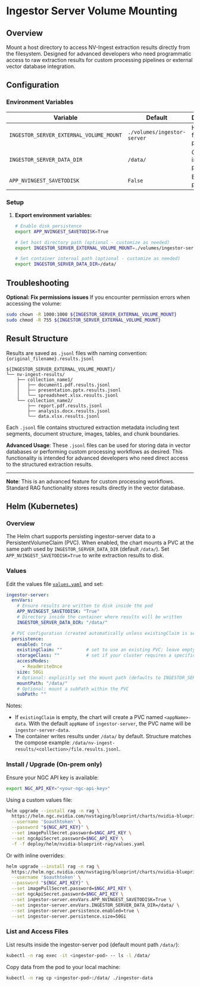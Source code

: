 # Ingestor Server Volume Mounting

## Overview

Mount a host directory to access NV-Ingest extraction results directly from the filesystem. Designed for advanced developers who need programmatic access to raw extraction results for custom processing pipelines or external vector database integration.

## Configuration

### Environment Variables

| Variable | Default | Description |
|----------|---------|-------------|
| `INGESTOR_SERVER_EXTERNAL_VOLUME_MOUNT` | `./volumes/ingestor-server` | Host filesystem path |
| `INGESTOR_SERVER_DATA_DIR` | `/data/` | Container internal path |
| `APP_NVINGEST_SAVETODISK` | `False` | Enable disk persistence |

### Setup

1. **Export environment variables:**
   ```bash
   # Enable disk persistence
   export APP_NVINGEST_SAVETODISK=True
   
   # Set host directory path (optional - customize as needed)
   export INGESTOR_SERVER_EXTERNAL_VOLUME_MOUNT=./volumes/ingestor-server
   
   # Set container internal path (optional - customize as needed)
   export INGESTOR_SERVER_DATA_DIR=/data/
   ```

## Troubleshooting

**Optional: Fix permissions issues**
If you encounter permission errors when accessing the volume:
```bash
sudo chown -R 1000:1000 ${INGESTOR_SERVER_EXTERNAL_VOLUME_MOUNT}
sudo chmod -R 755 ${INGESTOR_SERVER_EXTERNAL_VOLUME_MOUNT}
```

## Result Structure

Results are saved as `.jsonl` files with naming convention: `{original_filename}.results.jsonl`

```
${INGESTOR_SERVER_EXTERNAL_VOLUME_MOUNT}/
└── nv-ingest-results/
    ├── collection_name1/
    │   ├── document1.pdf.results.jsonl
    │   ├── presentation.pptx.results.jsonl
    │   └── spreadsheet.xlsx.results.jsonl
    └── collection_name2/
        ├── report.pdf.results.jsonl
        ├── analysis.docx.results.jsonl
        └── data.xlsx.results.jsonl
```

Each `.jsonl` file contains structured extraction metadata including text segments, document structure, images, tables, and chunk boundaries.

**Advanced Usage**: These `.jsonl` files can be used for storing data in vector databases or performing custom processing workflows as desired. This functionality is intended for advanced developers who need direct access to the structured extraction results.

---

**Note**: This is an advanced feature for custom processing workflows. Standard RAG functionality stores results directly in the vector database.

## Helm (Kubernetes)

### Overview

The Helm chart supports persisting ingestor-server data to a PersistentVolumeClaim (PVC). When enabled, the chart mounts a PVC at the same path used by `INGESTOR_SERVER_DATA_DIR` (default `/data/`). Set `APP_NVINGEST_SAVETODISK=True` to write extraction results to disk.

### Values

Edit the values file [`values.yaml`](../deploy/helm/nvidia-blueprint-rag/values.yaml) and set:

```yaml
ingestor-server:
  envVars:
    # Ensure results are written to disk inside the pod
    APP_NVINGEST_SAVETODISK: "True"
    # Directory inside the container where results will be written
    INGESTOR_SERVER_DATA_DIR: "/data/"

  # PVC configuration (created automatically unless existingClaim is set)
  persistence:
    enabled: true
    existingClaim: ""         # set to use an existing PVC; leave empty to create one
    storageClass: ""          # set if your cluster requires a specific class (e.g., "standard")
    accessModes:
      - ReadWriteOnce
    size: 50Gi
    # Optional: explicitly set the mount path (defaults to INGESTOR_SERVER_DATA_DIR)
    mountPath: "/data/"
    # Optional: mount a subPath within the PVC
    subPath: ""
```

Notes:

- If `existingClaim` is empty, the chart will create a PVC named `<appName>-data`. With the default `appName` of `ingestor-server`, the PVC name will be `ingestor-server-data`.
- The container writes results under `/data/` by default. Structure matches the compose example: `/data/nv-ingest-results/<collection>/file.results.jsonl`.

### Install / Upgrade (On-prem only)

Ensure your NGC API key is available:

```bash
export NGC_API_KEY="<your-ngc-api-key>"
```

Using a custom values file:

```bash
helm upgrade --install rag -n rag \
  https://helm.ngc.nvidia.com/nvstaging/blueprint/charts/nvidia-blueprint-rag-v2.3.0-rc2.tgz \
  --username '$oauthtoken' \
  --password "${NGC_API_KEY}" \
  --set imagePullSecret.password=$NGC_API_KEY \
  --set ngcApiSecret.password=$NGC_API_KEY \
  -f -f deploy/helm/nvidia-blueprint-rag/values.yaml
```

Or with inline overrides:

```bash
helm upgrade --install rag -n rag \
  https://helm.ngc.nvidia.com/nvstaging/blueprint/charts/nvidia-blueprint-rag-v2.3.0-rc2.tgz \
  --username '$oauthtoken' \
  --password "${NGC_API_KEY}" \
  --set imagePullSecret.password=$NGC_API_KEY \
  --set ngcApiSecret.password=$NGC_API_KEY \
  --set ingestor-server.envVars.APP_NVINGEST_SAVETODISK=True \
  --set ingestor-server.envVars.INGESTOR_SERVER_DATA_DIR=/data/ \
  --set ingestor-server.persistence.enabled=true \
  --set ingestor-server.persistence.size=50Gi
```

### List and Access Files

List results inside the ingestor-server pod (default mount path `/data/`):

```bash
kubectl -n rag exec -it <ingestor-pod> -- ls -l /data/
```

Copy data from the pod to your local machine:

```bash
kubectl -n rag cp <ingestor-pod>:/data/ ./ingestor-data
```